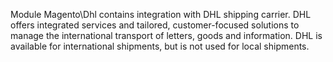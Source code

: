 Module Magento\Dhl contains integration with DHL shipping carrier. DHL offers integrated services and tailored, customer-focused solutions to manage the international transport of letters, goods and information.
DHL is available for international shipments, but is not used for local shipments.

